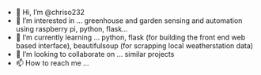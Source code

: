 - 👋 Hi, I’m @chriso232
- 👀 I’m interested in ... greenhouse and garden sensing and automation using raspberry pi, python, flask...
- 🌱 I’m currently learning ... python, flask (for building the front end web based interface), beautifulsoup (for scrapping local weatherstation data)
- 💞️ I’m looking to collaborate on ... similar projects
- 📫 How to reach me ...

<!---
chriso232/chriso232 is a ✨ special ✨ repository because its `README.md` (this file) appears on your GitHub profile.
You can click the Preview link to take a look at your changes.
--->

